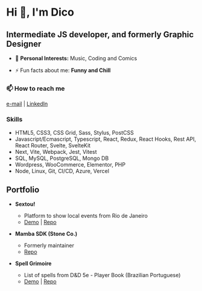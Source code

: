 # Hi 👋, I'm Dico

## Intermediate JS developer, and formerly Graphic Designer

- 💬 **Personal Interests:** Music, Coding and Comics

- ⚡ Fun facts about me: **Funny and Chill**

### 📫 How to reach me
[e-mail](mailto:didiraja@hotmail.com) | [LinkedIn](https://linkedin.com/in/didiraja)

### Skills
 - HTML5, CSS3, CSS Grid, Sass, Stylus, PostCSS
 - Javascript/Ecmascript, Typescript, React, Redux, React Hooks, Rest API, React Router, Svelte, SvelteKit
 - Next, Vite, Webpack, Jest, Vitest
 - SQL, MySQL, PostgreSQL, Mongo DB
 - Wordpress, WooCommerce, Elementor, PHP
 - Node, Linux, Git, CI/CD, Azure, Vercel

## Portfolio
 - **Sextou!** 
   - Platform to show local events from Rio de Janeiro
   - [Demo](https://sextou.rio/) | [Repo](https://github.com/didiraja/sextou-front)
     
 - **Mamba SDK (Stone Co.)**
   - Formerly maintainer
   - [Repo](https://github.com/stone-payments/pos-mamba-sdk)
     
 - **Spell Grimoire**
   - List of spells from D&D 5e - Player Book (Brazilian Portuguese)
   - [Demo](https://dnd-5e-magias.vercel.app/) | [Repo](https://github.com/didiraja/dnd-5e-magias)
